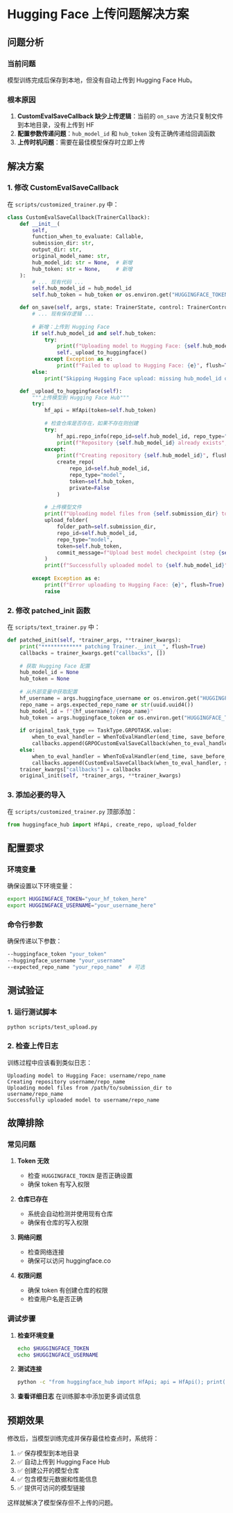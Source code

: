 # Hugging Face 上传问题解决方案

## 问题分析

### 当前问题
模型训练完成后保存到本地，但没有自动上传到 Hugging Face Hub。

### 根本原因
1. **CustomEvalSaveCallback 缺少上传逻辑**：当前的 `on_save` 方法只复制文件到本地目录，没有上传到 HF
2. **配置参数传递问题**：`hub_model_id` 和 `hub_token` 没有正确传递给回调函数
3. **上传时机问题**：需要在最佳模型保存时立即上传

## 解决方案

### 1. 修改 CustomEvalSaveCallback

在 `scripts/customized_trainer.py` 中：

```python
class CustomEvalSaveCallback(TrainerCallback):
    def __init__(
        self,
        function_when_to_evaluate: Callable,
        submission_dir: str,
        output_dir: str,
        original_model_name: str,
        hub_model_id: str = None,  # 新增
        hub_token: str = None,     # 新增
    ):
        # ... 现有代码 ...
        self.hub_model_id = hub_model_id
        self.hub_token = hub_token or os.environ.get("HUGGINGFACE_TOKEN")

    def on_save(self, args, state: TrainerState, control: TrainerControl, **kwargs):
        # ... 现有保存逻辑 ...
        
        # 新增：上传到 Hugging Face
        if self.hub_model_id and self.hub_token:
            try:
                print(f"Uploading model to Hugging Face: {self.hub_model_id}", flush=True)
                self._upload_to_huggingface()
            except Exception as e:
                print(f"Failed to upload to Hugging Face: {e}", flush=True)
        else:
            print("Skipping Hugging Face upload: missing hub_model_id or hub_token", flush=True)

    def _upload_to_huggingface(self):
        """上传模型到 Hugging Face Hub"""
        try:
            hf_api = HfApi(token=self.hub_token)
            
            # 检查仓库是否存在，如果不存在则创建
            try:
                hf_api.repo_info(repo_id=self.hub_model_id, repo_type="model")
                print(f"Repository {self.hub_model_id} already exists", flush=True)
            except:
                print(f"Creating repository {self.hub_model_id}", flush=True)
                create_repo(
                    repo_id=self.hub_model_id,
                    repo_type="model",
                    token=self.hub_token,
                    private=False
                )
            
            # 上传模型文件
            print(f"Uploading model files from {self.submission_dir} to {self.hub_model_id}", flush=True)
            upload_folder(
                folder_path=self.submission_dir,
                repo_id=self.hub_model_id,
                repo_type="model",
                token=self.hub_token,
                commit_message=f"Upload best model checkpoint (step {self.best_checkpoint_info['step']}, loss {self.best_checkpoint_info['loss']:.4f})"
            )
            print(f"Successfully uploaded model to {self.hub_model_id}", flush=True)
            
        except Exception as e:
            print(f"Error uploading to Hugging Face: {e}", flush=True)
            raise
```

### 2. 修改 patched_init 函数

在 `scripts/text_trainer.py` 中：

```python
def patched_init(self, *trainer_args, **trainer_kwargs):
    print("************* patching Trainer.__init__", flush=True)
    callbacks = trainer_kwargs.get("callbacks", [])
    
    # 获取 Hugging Face 配置
    hub_model_id = None
    hub_token = None
    
    # 从外部变量中获取配置
    hf_username = args.huggingface_username or os.environ.get("HUGGINGFACE_USERNAME", "rayonlabs")
    repo_name = args.expected_repo_name or str(uuid.uuid4())
    hub_model_id = f"{hf_username}/{repo_name}"
    hub_token = args.huggingface_token or os.environ.get("HUGGINGFACE_TOKEN")
    
    if original_task_type == TaskType.GRPOTASK.value:
        when_to_eval_handler = WhenToEvalHandler(end_time, save_before_remaining_time=15)
        callbacks.append(GRPOCustomEvalSaveCallback(when_to_eval_handler, submission_dir, output_dir, original_model_name, hub_model_id, hub_token))
    else:
        when_to_eval_handler = WhenToEvalHandler(end_time, save_before_remaining_time=5)
        callbacks.append(CustomEvalSaveCallback(when_to_eval_handler, submission_dir, output_dir, original_model_name, hub_model_id, hub_token))
    trainer_kwargs["callbacks"] = callbacks
    original_init(self, *trainer_args, **trainer_kwargs)
```

### 3. 添加必要的导入

在 `scripts/customized_trainer.py` 顶部添加：

```python
from huggingface_hub import HfApi, create_repo, upload_folder
```

## 配置要求

### 环境变量
确保设置以下环境变量：
```bash
export HUGGINGFACE_TOKEN="your_hf_token_here"
export HUGGINGFACE_USERNAME="your_username_here"
```

### 命令行参数
确保传递以下参数：
```bash
--huggingface_token "your_token"
--huggingface_username "your_username"
--expected_repo_name "your_repo_name"  # 可选
```

## 测试验证

### 1. 运行测试脚本
```bash
python scripts/test_upload.py
```

### 2. 检查上传日志
训练过程中应该看到类似日志：
```
Uploading model to Hugging Face: username/repo_name
Creating repository username/repo_name
Uploading model files from /path/to/submission_dir to username/repo_name
Successfully uploaded model to username/repo_name
```

## 故障排除

### 常见问题

1. **Token 无效**
   - 检查 `HUGGINGFACE_TOKEN` 是否正确设置
   - 确保 token 有写入权限

2. **仓库已存在**
   - 系统会自动检测并使用现有仓库
   - 确保有仓库的写入权限

3. **网络问题**
   - 检查网络连接
   - 确保可以访问 huggingface.co

4. **权限问题**
   - 确保 token 有创建仓库的权限
   - 检查用户名是否正确

### 调试步骤

1. **检查环境变量**
   ```bash
   echo $HUGGINGFACE_TOKEN
   echo $HUGGINGFACE_USERNAME
   ```

2. **测试连接**
   ```bash
   python -c "from huggingface_hub import HfApi; api = HfApi(); print(api.whoami())"
   ```

3. **查看详细日志**
   在训练脚本中添加更多调试信息

## 预期效果

修改后，当模型训练完成并保存最佳检查点时，系统将：

1. ✅ 保存模型到本地目录
2. ✅ 自动上传到 Hugging Face Hub
3. ✅ 创建公开的模型仓库
4. ✅ 包含模型元数据和性能信息
5. ✅ 提供可访问的模型链接

这样就解决了模型保存但不上传的问题。 